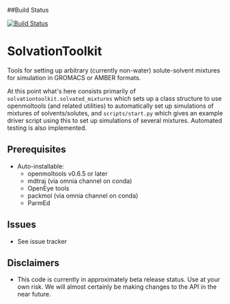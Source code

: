 ##Build Status

[![Build Status](https://travis-ci.org/nividic/SolvationToolkit.svg?branch=master)](https://travis-ci.org/nividic/SolvationToolkit)

# SolvationToolkit
Tools for setting up arbitrary (currently non-water) solute-solvent mixtures for simulation in GROMACS or AMBER formats. 

At this point what's here consists primarily of `solvationtoolkit.solvated_mixtures` which sets up a class structure to use openmoltools (and related utilities) to automatically set up simulations of mixtures of solvents/solutes, and `scripts/start.py` which gives an example driver script using this to set up simulations of several mixtures. Automated testing is also implemented. 


## Prerequisites
* Auto-installable:
  * openmoltools v0.6.5 or later
  * mdtraj (via omnia channel on conda)
  * OpenEye tools
  * packmol (via omnia channel on conda)
  * ParmEd

## Issues
* See issue tracker

## Disclaimers
* This code is currently in approximately beta release status. Use at your own risk. We will almost certainly be making changes to the API in the near future.  
